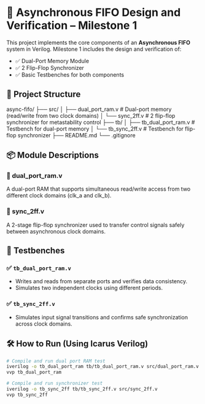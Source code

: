 # 🧠 Asynchronous FIFO Design and Verification – Milestone 1

This project implements the core components of an **Asynchronous FIFO** system in Verilog. Milestone 1 includes the design and verification of:

- ✅ Dual-Port Memory Module  
- ✅ 2 Flip-Flop Synchronizer  
- ✅ Basic Testbenches for both components  


## 📁 Project Structure

async-fifo/
├── src/
│ ├── dual_port_ram.v # Dual-port memory (read/write from two clock domains)
│ └── sync_2ff.v # 2 flip-flop synchronizer for metastability control
├── tb/
│ ├── tb_dual_port_ram.v # Testbench for dual-port memory
│ └── tb_sync_2ff.v # Testbench for flip-flop synchronizer
├── README.md
└── .gitignore

## 📦 Module Descriptions

### 🔄 dual_port_ram.v
A dual-port RAM that supports simultaneous read/write access from two different clock domains (clk_a and clk_b).

### 🔗 sync_2ff.v
A 2-stage flip-flop synchronizer used to transfer control signals safely between asynchronous clock domains.


## 🧪 Testbenches

### ✅ `tb_dual_port_ram.v`
- Writes and reads from separate ports and verifies data consistency.
- Simulates two independent clocks using different periods.

### ✅ `tb_sync_2ff.v`
- Simulates input signal transitions and confirms safe synchronization across clock domains.



## 🛠️ How to Run (Using Icarus Verilog)

```bash
# Compile and run dual port RAM test
iverilog -o tb_dual_port_ram tb/tb_dual_port_ram.v src/dual_port_ram.v
vvp tb_dual_port_ram

# Compile and run synchronizer test
iverilog -o tb_sync_2ff tb/tb_sync_2ff.v src/sync_2ff.v
vvp tb_sync_2ff
